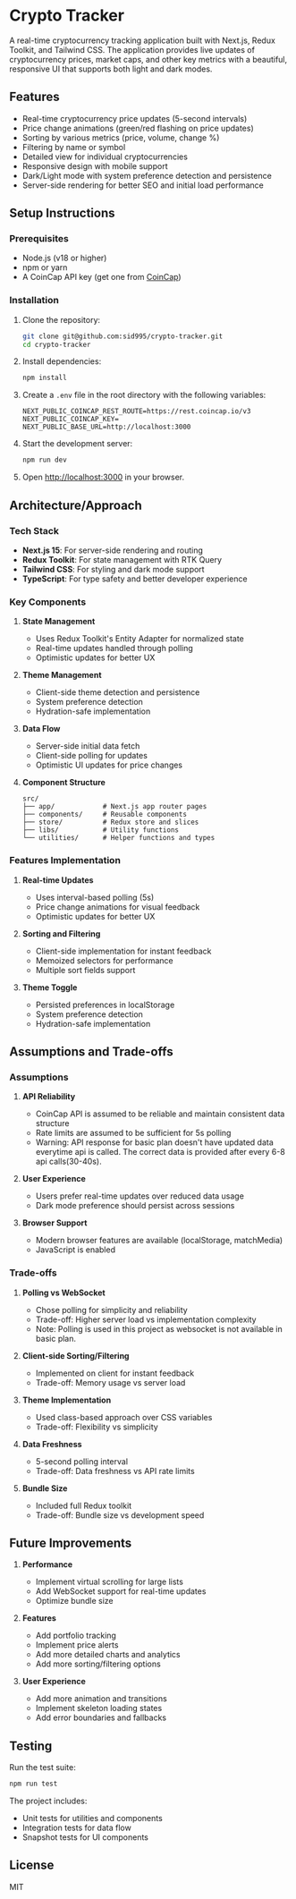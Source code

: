 # Crypto Tracker

A real-time cryptocurrency tracking application built with Next.js, Redux Toolkit, and Tailwind CSS. The application provides live updates of cryptocurrency prices, market caps, and other key metrics with a beautiful, responsive UI that supports both light and dark modes.

## Features

- Real-time cryptocurrency price updates (5-second intervals)
- Price change animations (green/red flashing on price updates)
- Sorting by various metrics (price, volume, change %)
- Filtering by name or symbol
- Detailed view for individual cryptocurrencies
- Responsive design with mobile support
- Dark/Light mode with system preference detection and persistence
- Server-side rendering for better SEO and initial load performance

## Setup Instructions

### Prerequisites

- Node.js (v18 or higher)
- npm or yarn
- A CoinCap API key (get one from [CoinCap](https://coincap.io/))

### Installation

1. Clone the repository:

   ```bash
   git clone git@github.com:sid995/crypto-tracker.git
   cd crypto-tracker
   ```

2. Install dependencies:

   ```bash
   npm install
   ```

3. Create a `.env` file in the root directory with the following variables:

   ```env
   NEXT_PUBLIC_COINCAP_REST_ROUTE=https://rest.coincap.io/v3
   NEXT_PUBLIC_COINCAP_KEY=
   NEXT_PUBLIC_BASE_URL=http://localhost:3000
   ```

4. Start the development server:

   ```bash
   npm run dev
   ```

5. Open [http://localhost:3000](http://localhost:3000) in your browser.

## Architecture/Approach

### Tech Stack

- **Next.js 15**: For server-side rendering and routing
- **Redux Toolkit**: For state management with RTK Query
- **Tailwind CSS**: For styling and dark mode support
- **TypeScript**: For type safety and better developer experience

### Key Components

1. **State Management**

   - Uses Redux Toolkit's Entity Adapter for normalized state
   - Real-time updates handled through polling
   - Optimistic updates for better UX

2. **Theme Management**

   - Client-side theme detection and persistence
   - System preference detection
   - Hydration-safe implementation

3. **Data Flow**

   - Server-side initial data fetch
   - Client-side polling for updates
   - Optimistic UI updates for price changes

4. **Component Structure**
   ```
   src/
   ├── app/            # Next.js app router pages
   ├── components/     # Reusable components
   ├── store/          # Redux store and slices
   ├── libs/           # Utility functions
   └── utilities/      # Helper functions and types
   ```

### Features Implementation

1. **Real-time Updates**

   - Uses interval-based polling (5s)
   - Price change animations for visual feedback
   - Optimistic updates for better UX

2. **Sorting and Filtering**

   - Client-side implementation for instant feedback
   - Memoized selectors for performance
   - Multiple sort fields support

3. **Theme Toggle**
   - Persisted preferences in localStorage
   - System preference detection
   - Hydration-safe implementation

## Assumptions and Trade-offs

### Assumptions

1. **API Reliability**

   - CoinCap API is assumed to be reliable and maintain consistent data structure
   - Rate limits are assumed to be sufficient for 5s polling
   - Warning: API response for basic plan doesn't have updated data everytime api is called. The correct data is provided after every 6-8 api calls(30-40s).

2. **User Experience**

   - Users prefer real-time updates over reduced data usage
   - Dark mode preference should persist across sessions

3. **Browser Support**
   - Modern browser features are available (localStorage, matchMedia)
   - JavaScript is enabled

### Trade-offs

1. **Polling vs WebSocket**

   - Chose polling for simplicity and reliability
   - Trade-off: Higher server load vs implementation complexity
   - Note: Polling is used in this project as websocket is not available in basic plan.

2. **Client-side Sorting/Filtering**

   - Implemented on client for instant feedback
   - Trade-off: Memory usage vs server load

3. **Theme Implementation**

   - Used class-based approach over CSS variables
   - Trade-off: Flexibility vs simplicity

4. **Data Freshness**

   - 5-second polling interval
   - Trade-off: Data freshness vs API rate limits

5. **Bundle Size**
   - Included full Redux toolkit
   - Trade-off: Bundle size vs development speed

## Future Improvements

1. **Performance**

   - Implement virtual scrolling for large lists
   - Add WebSocket support for real-time updates
   - Optimize bundle size

2. **Features**

   - Add portfolio tracking
   - Implement price alerts
   - Add more detailed charts and analytics
   - Add more sorting/filtering options

3. **User Experience**
   - Add more animation and transitions
   - Implement skeleton loading states
   - Add error boundaries and fallbacks

## Testing

Run the test suite:

```bash
npm run test
```

The project includes:

- Unit tests for utilities and components
- Integration tests for data flow
- Snapshot tests for UI components

## License

MIT
